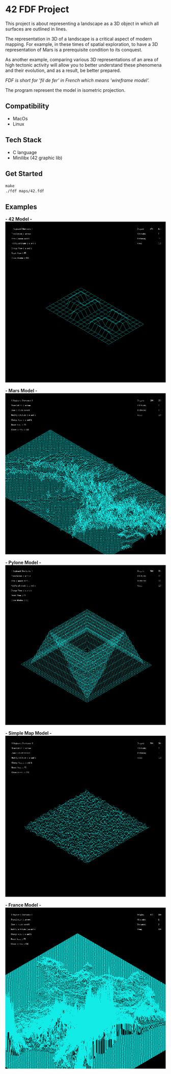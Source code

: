 # 42 FDF Project

This project is about representing a landscape as a 3D object
in which all surfaces are outlined in lines.

The representation in 3D of a landscape is a critical aspect of modern mapping. For
example, in these times of spatial exploration, to have a 3D representation of Mars is a
prerequisite condition to its conquest.

As another example, comparing various 3D representations of an area of high tectonic
activity will allow you to better understand these phenomena and their evolution, and as
a result, be better prepared.

_FDF is short for ’fil de fer’ in French which means ’wireframe
model’._

The program represent the model in isometric projection.

## Compatibility

- MacOs
- Linux

## Tech Stack

- C language
- Minilibx (42 graphic lib)

## Get Started
```
make
./fdf maps/42.fdf
```

## Examples

**- 42 Model -**
![Alt text](examples/42.png "42 model")

**- Mars Model -**
![Alt text](examples/mars.png "mars model")

**- Pylone Model -**
![Alt text](examples/pylone.png "pylone model")

**- Simple Map Model -**
![Alt text](examples/50-4.png "simple map model")

**- France Model -**
![Alt text](examples/france.png "france model")
